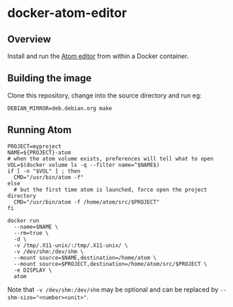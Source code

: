 # docker-atom-editor

## Overview

Install and run the [Atom editor](https://atom.io/) from within a Docker container.

## Building the image

Clone this repository, change into the source directory and run eg:

```
DEBIAN_MIRROR=deb.debian.org make
```

## Running Atom

```
PROJECT=myproject
NAME=${PROJECT}-atom
# when the atom volume exists, preferences will tell what to open
VOL=$(docker volume ls -q --filter name=^$NAME$)
if [ -n "$VOL" ] ; then
  CMD="/usr/bin/atom -f"
else
  # but the first time atom is launched, force open the project directory
  CMD="/usr/bin/atom -f /home/atom/src/$PROJECT"
fi

docker run
  --name=$NAME \
  --rm=true \
  -d \
  -v /tmp/.X11-unix/:/tmp/.X11-unix/ \
  -v /dev/shm:/dev/shm \
  --mount source=$NAME,destination=/home/atom \
  --mount source=$PROJECT,destination=/home/atom/src/$PROJECT \
  -e DISPLAY \
  atom
```
Note that `-v /dev/shm:/dev/shm` may be optional and can be replaced by `--shm-size="<number><unit>"`.
